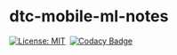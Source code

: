 # dtc-mobile-ml-notes

[![License: MIT](https://img.shields.io/badge/License-MIT-yellow.svg)](https://opensource.org/licenses/MIT)&nbsp;
[![Codacy Badge](https://api.codacy.com/project/badge/Grade/ffeef2443c9749b4833f64968c60a7d6)](https://www.codacy.com/app/dtczhl/dtc-mobile-ml-notes?utm_source=github.com&amp;utm_medium=referral&amp;utm_content=dtczhl/dtc-mobile-ml-notes&amp;utm_campaign=Badge_Grade)
